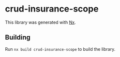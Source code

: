 # crud-insurance-scope

This library was generated with [Nx](https://nx.dev).

## Building

Run `nx build crud-insurance-scope` to build the library.
